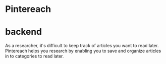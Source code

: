 # Pintereach

# backend

As a researcher, it's difficult to keep track of articles you want to read later. Pintereach helps you research by enabling you to save and organize articles in to categories to read later.
